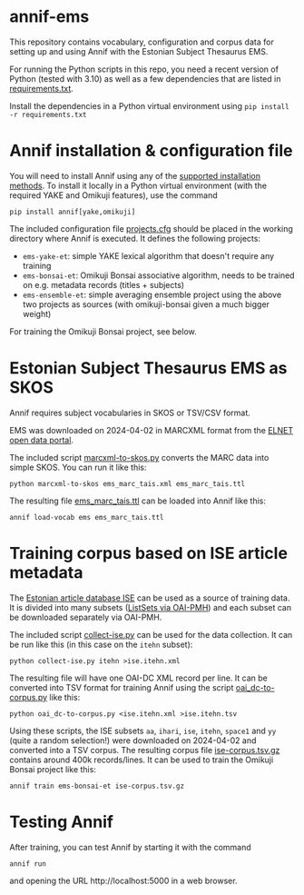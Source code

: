 # annif-ems

This repository contains vocabulary, configuration and corpus data for setting up and using Annif with the Estonian Subject Thesaurus EMS.

For running the Python scripts in this repo, you need a recent version of Python (tested with 3.10) as well as a few dependencies that are listed in [requirements.txt](requirements.txt).

Install the dependencies in a Python virtual environment using `pip install -r requirements.txt`

# Annif installation & configuration file

You will need to install Annif using any of the [supported installation methods](https://github.com/NatLibFi/Annif-tutorial/blob/master/exercises/01_install_annif.md). To install it locally in a Python virtual environment (with the required YAKE and Omikuji features), use the command

    pip install annif[yake,omikuji]

The included configuration file [projects.cfg](projects.cfg) should be placed in the working directory where Annif is executed. It defines the following projects:

* `ems-yake-et`: simple YAKE lexical algorithm that doesn't require any training
* `ems-bonsai-et`: Omikuji Bonsai associative algorithm, needs to be trained on e.g. metadata records (titles + subjects)
* `ems-ensemble-et`: simple averaging ensemble project using the above two projects as sources (with omikuji-bonsai given a much bigger weight)

For training the Omikuji Bonsai project, see below.

# Estonian Subject Thesaurus EMS as SKOS

Annif requires subject vocabularies in SKOS or TSV/CSV format.

EMS was downloaded on 2024-04-02 in MARCXML format from the [ELNET open data portal](https://data.elnet.ee/marksonastik/).

The included script [marcxml-to-skos.py](marcxml-to-skos.py) converts the MARC data into simple SKOS. You can run it like this:

    python marcxml-to-skos ems_marc_tais.xml ems_marc_tais.ttl

The resulting file [ems_marc_tais.ttl](ems_marc_tais.ttl) can be loaded into Annif like this:

    annif load-vocab ems ems_marc_tais.ttl

# Training corpus based on ISE article metadata

The [Estonian article database ISE](https://data.elnet.ee/ise/) can be used as a source of training data. It is divided into many subsets ([ListSets via OAI-PMH](https://artiklid.elnet.ee/iii/oai/OAIRepository?verb=ListSets)) and each subset can be downloaded separately via OAI-PMH.

The included script [collect-ise.py](collect-ise.py) can be used for the data collection. It can be run like this (in this case on the `itehn` subset):

    python collect-ise.py itehn >ise.itehn.xml

The resulting file will have one OAI-DC XML record per line. It can be converted into TSV format for training Annif using the script [oai_dc-to-corpus.py](oai_dv-to-corpus.py) like this:

    python oai_dc-to-corpus.py <ise.itehn.xml >ise.itehn.tsv

Using these scripts, the ISE subsets `aa`, `ihari`, `ise`, `itehn`, `space1` and `yy` (quite a random selection!) were downloaded on 2024-04-02 and converted into a TSV corpus. The resulting corpus file [ise-corpus.tsv.gz](ise-corpus.tsv.gz) contains around 400k records/lines. It can be used to train the Omikuji Bonsai project like this:

    annif train ems-bonsai-et ise-corpus.tsv.gz

# Testing Annif

After training, you can test Annif by starting it with the command

    annif run

and opening the URL http://localhost:5000 in a web browser.
